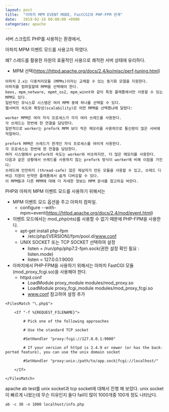 ```yaml
---
layout: post
title:  "아파치 MPM EVENT MODE, FastCGI와 PHP-FPM 관계"
date:   2019-02-16 00:00:00 +0900
categories: apache
---
```


서버 스크립트 PHP를 사용하는 환경에서,

아파치 MPM 이벤트 모드를 사용고자 하였다. 

왜? 스레드를 활용한 자원의 효율적인 사용으로 쾌적한 서버 상태에 유리하다. 

- MPM 선택(https://httpd.apache.org/docs/2.4/ko/misc/perf-tuning.html)

```
아파치 2.x는 다중처리모듈 (MPMs)이라는 교체할 수 있는 동기화 모델을 지원한다. 
아파치를 컴파일할때 MPM을 선택해야 한다. 
beos, mpm_netware, mpmt_os2, mpm_winnt와 같이 특정 플래폼에서만 사용할 수 있는 MPM도 있다. 
일반적인 유닉스류 시스템은 여러 MPM 중에 하나를 선택할 수 있다. 
웹서버의 속도와 확장성(scalability)은 어떤 MPM을 선택했냐에 달렸다:

worker MPM은 여러 자식 프로세스가 각각 여러 쓰레드를 사용한다. 
각 쓰레드는 한번에 한 연결을 담당한다. 
일반적으로 worker는 prefork MPM 보다 적은 메모리를 사용하므로 통신량이 많은 서버에 적절하다.

prefork MPM은 쓰레드가 한개인 자식 프로세스를 여러개 사용한다. 
각 프로세스는 한번에 한 연결을 담당한다. 
여러 시스템에서 prefork의 속도는 worker와 비슷하지만, 더 많은 메모리를 사용한다. 
다음과 같은 상황에서 쓰레드를 사용하지 않는 prefork 방식이 worker에 비해 이점을 가진다: 
쓰레드에 안전하지 (thread-safe) 않은 제삼자가 만든 모듈을 사용할 수 있고, 쓰레드 디버깅 지원이 빈약한 플래폼에서 쉽게 디버깅할 수 있다.
이 MPM들과 다른 MPM에 대해 더 자세한 정보는 MPM 문서를 참고하길 바란다.
```

PHP와 아파치 MPM 이벤트 모드를 사용하기 위해서는 
- MPM 이벤트 모드 옵션을 주고 아파치 컴파일.
  - configure --with-mpm=event(https://httpd.apache.org/docs/2.4/mod/event.html)
- 이벤트 모드에서는 mod_php(nts)를 사용할 수 없기 때문에 PHP-FPM을 사용한다.  
  - apt-get install php-fpm
    - /etc/php/[VERSION]/fpm/pool.d/www.conf
  - UNIX SOCKET 또는 TCP SOCKET 선택하여 설정
    - listen = /run/php/php7.2-fpm.sock(권한 설정 확인 필요 : listen.mode) 
    - listen = 127.0.0.1:9000
- 아파치에서 PHP-FPM을 사용하기 위해서는 아파치 FastCGI 모듈(mod_proxy_fcgi.so)을 사용해야 한다.
  - httpd.conf
    - LoadModule proxy_module modules/mod_proxy.so
    - LoadModule proxy_fcgi_module modules/mod_proxy_fcgi.so
    - www.conf 참고하여 설정 추가
      
```
<FilesMatch "\.php$">

    <If "-f %{REQUEST_FILENAME}">

        # Pick one of the following approaches

        # Use the standard TCP socket

        #SetHandler "proxy:fcgi://127.0.0.1:9000"

        # If your version of httpd is 2.4.9 or newer (or has the back-ported feature), you can use the unix domain socket

        #SetHandler "proxy:unix:/path/to/app.sock|fcgi://localhost/"

    </If>

</FilesMatch>
```      

apache ab test를 unix socket과 tcp socket에 대해서 진행 해 보았다.
unix socket이 빠르게 나왔는데 무슨 이유인지 둘다 fail이 많이 1000개중 100개 정도 나타났다. 
```
ab -c 30 -n 1000 localhost/info.php
```